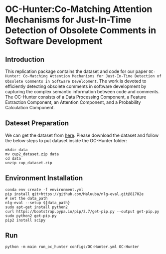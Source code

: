 # OC-Hunter:Co-Matching Attention Mechanisms for Just-In-Time Detection of Obsolete Comments in Software Development

## Introduction
This replication package contains the dataset and code for our paper `OC-Hunter: Co-Matching Attention Mechanisms for Just-In-Time Detection of Obsolete Comments in Software Development`. The work is devoted to efficiently detecting obsolete comments in software development by capturing the complex semantic information between code and comments. The OC-Hunter consists of a Data Processing Component, a Feature Extraction Component, an Attention Component, and a Probability Calculation Component.

## Dateset Preparation
We can get the dataset from [here](https://drive.google.com/drive/folders/1FKhZTQzkj-QpTdPE9f_L9Gn_pFP_EdBi). Please download the dataset and follow the below steps to put dataset inside the OC-Hunter folder:
```
mkdir data
mv cup2_dataset.zip data
cd data
unzip cup_dataset.zip
```

## Environment Installation
```
conda env create -f environment.yml
pip install git+https://github.com/Maluuba/nlg-eval.git@81702e
# set the data_path
nlg-eval --setup ${data_path}
sudo apt-get install python2
curl https://bootstrap.pypa.io/pip/2.7/get-pip.py --output get-pip.py
sudo python2 get-pip.py
pip2 install scipy
```
## Run 
```
python -m main run_oc_hunter configs/OC-Hunter.yml OC-Hunter
```
